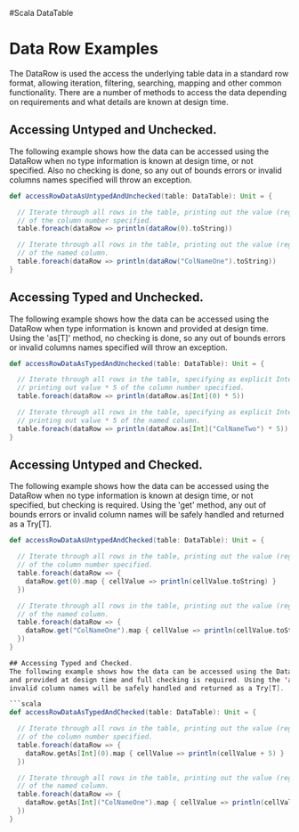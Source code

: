#Scala DataTable

# Data Row Examples

The DataRow is used the access the underlying table data in a standard row format, allowing iteration, filtering,
searching, mapping and other common functionality. There are a number of methods to access the data depending on
requirements and what details are known at design time.

## Accessing Untyped and Unchecked.
The following example shows how the data can be accessed using the DataRow when no type information is known
at design time, or not specified. Also no checking is done, so any out of bounds errors or invalid columns names
specified will throw an exception.

```scala
def accessRowDataAsUntypedAndUnchecked(table: DataTable): Unit = {

  // Iterate through all rows in the table, printing out the value (regardless of type)
  // of the column number specified.
  table.foreach(dataRow => println(dataRow(0).toString))

  // Iterate through all rows in the table, printing out the value (regardless of type)
  // of the named column.
  table.foreach(dataRow => println(dataRow("ColNameOne").toString))
}
```

## Accessing Typed and Unchecked.
The following example shows how the data can be accessed using the DataRow when type information is known
and provided at design time. Using the 'as[T]' method, no checking is done, so any out of bounds errors or invalid
columns names specified will throw an exception.

```scala
def accessRowDataAsTypedAndUnchecked(table: DataTable): Unit = {

  // Iterate through all rows in the table, specifying as explicit Integer col,
  // printing out value * 5 of the column number specified.
  table.foreach(dataRow => println(dataRow.as[Int](0) * 5))

  // Iterate through all rows in the table, specifying as explicit Integer col,
  // printing out value * 5 of the named column.
  table.foreach(dataRow => println(dataRow.as[Int]("ColNameTwo") * 5))
}
```

## Accessing Untyped and Checked.
The following example shows how the data can be accessed using the DataRow when no type information is known
at design time, or not specified, but checking is required. Using the 'get' method, any out of bounds errors or invalid
column names will be safely handled and returned as a Try[T].

```scala
def accessRowDataAsUntypedAndChecked(table: DataTable): Unit = {

  // Iterate through all rows in the table, printing out the value (regardless of type)
  // of the column number specified.
  table.foreach(dataRow => {
    dataRow.get(0).map { cellValue => println(cellValue.toString) }
  })

  // Iterate through all rows in the table, printing out the value (regardless of type)
  // of the named column.
  table.foreach(dataRow => {
    dataRow.get("ColNameOne").map { cellValue => println(cellValue.toString) }
  })
}

## Accessing Typed and Checked.
The following example shows how the data can be accessed using the DataRow when type information is known
and provided at design time and full checking is required. Using the 'as[T]' method, any out of bounds errors or
invalid column names will be safely handled and returned as a Try[T].

```scala
def accessRowDataAsTypedAndChecked(table: DataTable): Unit = {

  // Iterate through all rows in the table, printing out the value (regardless of type)
  // of the column number specified.
  table.foreach(dataRow => {
    dataRow.getAs[Int](0).map { cellValue => println(cellValue + 5) }
  })

  // Iterate through all rows in the table, printing out the value (regardless of type)
  // of the named column.
  table.foreach(dataRow => {
    dataRow.getAs[Int]("ColNameOne").map { cellValue => println(cellValue + 5) }
  })
}
```